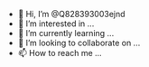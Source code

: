 - 👋 Hi, I’m @Q828393003ejnd
- 👀 I’m interested in ...
- 🌱 I’m currently learning ...
- 💞️ I’m looking to collaborate on ...
- 📫 How to reach me ...

<!---
Q828393003ejnd/Q828393003ejnd is a ✨ special ✨ repository because its `README.md` (this file) appears on your GitHub profile.
You can click the Preview link to take a look at your changes.
--->
